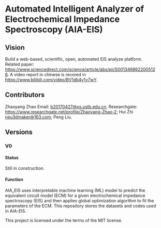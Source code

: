 # Automated Intelligent Analyzer of Electrochemical Impedance Spectroscopy (AIA-EIS)
## Vision
Build a web-based, scientific, open, automated EIS analyze platform. Related paper: https://www.sciencedirect.com/science/article/abs/pii/S0013468622005126. A video report in chinese is recored in https://www.bilibili.com/video/BV1db4y1v7wY.
## Contributors
Zhaoyang Zhao Email: b20170427@xs.ustb.edu.cn, Researchgate: https://www.researchgate.net/profile/Zhaoyang-Zhao-2; Hui Zhi neu3dmaker@163.com; Peng Liu.
## Versions
### V0
#### Status
Still in construction.
#### Function
AIA_EIS uses interpretable machine learning (ML) model to predict the equivalent circuit model (ECM) for a given electrochemical impedance spectroscopy (EIS) and then applies global optimization algorithm to fit the parameters of the ECM.
This repository stores the datasets and codes used in AIA-EIS.

This project is licensed under the terms of the MIT license.
